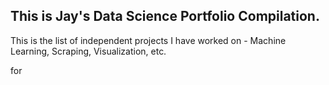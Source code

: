 ## This is Jay's Data Science Portfolio Compilation.

This is the list of independent projects I have worked on - Machine Learning, Scraping, Visualization, etc. 

for
